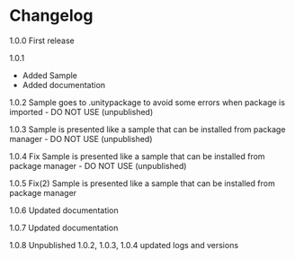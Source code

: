 # Changelog

1.0.0 First release

1.0.1 

- Added Sample
- Added documentation

1.0.2  Sample goes to .unitypackage to avoid some errors when package is imported - DO NOT USE (unpublished)
 
1.0.3 Sample is presented like a sample that can be installed from package manager - DO NOT USE (unpublished)

1.0.4 Fix Sample is presented like a sample that can be installed from package manager - DO NOT USE (unpublished)

1.0.5 Fix(2) Sample is presented like a sample that can be installed from package manager

1.0.6 Updated documentation

1.0.7 Updated documentation

1.0.8 Unpublished 1.0.2, 1.0.3, 1.0.4 updated logs and versions


